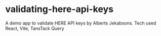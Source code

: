 # validating-here-api-keys

A demo app to validate HERE API keys by Alberts Jekabsons. Tech used React, Vite, TansTack Query
